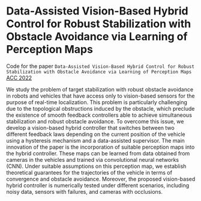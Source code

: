 # Data-Assisted Vision-Based Hybrid Control for Robust Stabilization with Obstacle Avoidance via Learning of Perception Maps

Code for the paper `Data-Assisted Vision-Based Hybrid Control for Robust Stabilization with Obstacle Avoidance via Learning of Perception Maps` [ACC 2022](https://ieeexplore.ieee.org/abstract/document/9867532)

We study the problem of target stabilization with robust obstacle avoidance in robots and vehicles that have access only to vision-based sensors for the purpose of real-time localization. This problem is particularly challenging due to the topological obstructions induced by the obstacle, which preclude the existence of smooth feedback controllers able to achieve simultaneous stabilization and robust obstacle avoidance. To overcome this issue, we develop a vision-based hybrid controller that switches between two different feedback laws depending on the current position of the vehicle using a hysteresis mechanism and a data-assisted supervisor. The main innovation of the paper is the incorporation of suitable perception maps into the hybrid controller. These maps can be learned from data obtained from cameras in the vehicles and trained via convolutional neural networks (CNN). Under suitable assumptions on this perception map, we establish theoretical guarantees for the trajectories of the vehicle in terms of convergence and obstacle avoidance. Moreover, the proposed vision-based hybrid controller is numerically tested under different scenarios, including noisy data, sensors with failures, and cameras with occlusions.
